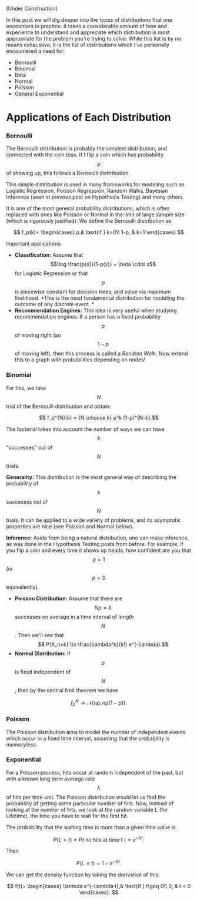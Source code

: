 

(Under Construction)

In this post we will dig deeper into the types of distributions that one encounters in practice. It takes a considerable amount of 
time and experience to understand and appreciate which distribution is most appropriate for the problem you're trying to solve.
While this list is by no means exhaustive, it is the list of distributions which I've personally encountered a need for:

- Bernoulli
- Binomial
-  Beta
-  Normal
-  Poisson
- General Exponential

# Applications of Each Distribution


### Bernoulli

The Bernoulli distribution is probably the simplest distribution, and connected with the coin toss. If I flip a coin which has probability $$p$$ of showing up, this follows a Bernoulli disttribution.

This simple distribution is used in many frameworks for modeling such as Logistic Regression, Poisson Regression, Random Walks, Bayesian Inference (seen in prevous post on Hypothesis Testing) and many others. 

It is one of the most general probability distributions, which is often replaced with ones like Poisson or Normal in the limit of large sample size (which is rigorously justified). We define the Bernoulli distribution as


$$
   f_p(k)= 
\begin{cases}
   p,& \text{if } k=0\\
    1-p,              & k=1
\end{cases}
$$

Important applications:
- **Classification:** Assume that $$\log \frac{p(x)}{1-p(x)} = \beta \cdot x$$ for Logistic Regression or that $$p$$ is piecewise constant for decision trees, and solve via maximum likelihood. *This is the most fundamental distribution for modeling the outcome of any discrete event. *
- **Recommendation Engines:** This idea is very useful when studying recommendation engines. If a person has a fixed probability $$p$$ of moving right (so $$1-p$$ of moving left), then this process is called a *Random Walk*. Now extend this to a graph with probabilities depending on nodes!

### Binomial
For this, we take $$N$$ trial of the Bernoulli distribution and obtain:

 $$ f_p^{N}(k) = {N \choose k} p^k (1-p)^{N-k}.$$
 
 The factorial takes into account the number of ways we can have $$k$$ "successes" out of $$N$$ trials. 

**Generality:** This distribution is the most general way of describing the probability of $$k$$ succesess out of $$N$$ trials. It can be applied to a wide variety of problems, and its asymptotic properties are nice (see Poisson and Normal below). 

**Inference:** Aside from being a natural distribution, one can make inference, as was done in the Hypothesis Testing posts from before. For example, if you flip a coin and every time it shows up heads, how confident are you that $$p=1$$ (or $$p=0$$ equivalently). 

- **Poisson Distribution:** Assume that there are $$Np = \lambda$$ successes on average in a time interval of length $$N$$. Then we'll see that
$$ P(X_n=k) \to \frac{\lambda^k}{k!} e^{-\lambda}.$$
- **Normal Distribution:** If $$p$$ is fixed independent of $$N$$, then by the central limit theorem we have

$$f_p^{N} \to \mathcal{N}(np,np(1-p)).$$


### Poisson

The Poisson distribution aims to model the number of independent events which occur in a fixed time interval, assuming that the probability is *memoryless*. 

### Exponential

For a Poisson process, hits occur at random independent of the past, but with a known long term average rate $$\lambda$$ of hits per time unit. The Poisson distribution would let us find the probability of getting some particular number of hits.
Now, instead of looking at the number of hits, we look at the random variable L (for Lifetime), the time you have to wait for the first hit.

The probability that the waiting time is more than a given time value is 

$$P(L > t) = P(\textrm{ no hits at time t }) =  e^{-\lambda t}. $$

Then

$$ P(L \leq t) = 1 - e^{-\lambda t}. $$


 We can get the density function by taking the derivative of this:
 
 
$$ 
   f(t)= 
\begin{cases}
   \lambda e^{-\lambda t},& \text{if } t\geq 0\\
    0,              & t < 0
\end{cases}.
$$

